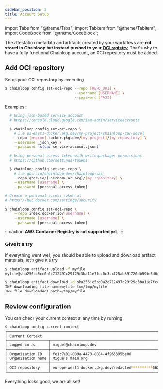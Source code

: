 ```yaml
---
sidebar_position: 2
title: Account Setup
---
```


import Tabs from "@theme/Tabs";
import TabItem from "@theme/TabItem";
import CodeBlock from "@theme/CodeBlock";

The attestation metadata and artifacts created by your workflows are **not stored in Chainloop but instead pushed to your [OCI registry](https://github.com/opencontainers/distribution-spec)**. That's why to have a fully functional Chainloop account, an OCI repository must be added.

## Add OCI repository

Setup your OCI repository by executing

```bash
$ chainloop config set-oci-repo --repo [REPO_URI] \
                                --username [USERNAME] \
                                --password [PASS]
```

Examples:

<Tabs>
  <TabItem value="gar" label="Google Artifact Registry" default>

```bash
  # Using json-based service account
  # https://console.cloud.google.com/iam-admin/serviceaccounts

  $ chainloop config set-oci-repo \
    # i.e us-east1-docker.pkg.dev/my-project/chainloop-cas-devel
    --repo [region]-docker.pkg.dev/[my-project]/[my-repository] \
    --username _json_key \
    --password "$(cat service-account.json)"
```

  </TabItem>

  <TabItem value="github" label="GitHub packages" default>

```bash
  # Using personal access token with write:packages permissions
  # https://github.com/settings/tokens

  $ chainloop config set-oci-repo \
    # i.e ghcr.io/chainloop-dev/chainloop-cas
    --repo ghcr.io/[username or org]/[my-repository] \
    --username [username] \
    --password [personal access token]
```

  </TabItem>
  <TabItem value="dockerhub" label="DockerHub" default>

```bash
# Create a personal access token at
# https://hub.docker.com/settings/security

$ chainloop config set-oci-repo \
    --repo index.docker.io/[username] \
    --username [username] \
    --password [personal access token]
```

  </TabItem>
  <TabItem value="ecr" label="AWS Container Registry" default>

:::caution
**AWS Container Registry is not supported yet**.
:::

  </TabItem>
</Tabs>

### Give it a try

If everything went well, you should be able to upload and download artifact materials, let's give it a try

```bash title="Upload a file to your OCI repository"
$ chainloop artifact upload -f myfile
myfile@sha256:c5cc0a2c712497c29f29c3ba11e7fcc0c3cc725ab591720db595e5d6469f3f37 ... done! [1.03KB in 0s; 5.48KB/s]
```

```bash title="Download by content digest (sha256)"
$ chainloop artifact download -d sha256:c5cc0a2c712497c29f29c3ba11e7fcc0c3cc725ab591720db595e5d6469f3f37
INF downloading file name=myfile to=/tmp/myfile
INF file downloaded! path=/tmp/myfile
```

## Review configuration

You can check your current context at any time by running

```bash
$ chainloop config current-context
┌──────────────────────────────────────────────────────────────────────────────────────┐
│ Current Context                                                                      │
├───────────────────┬──────────────────────────────────────────────────────────────────┤
│ Logged in as      │ miguel@chainloop.dev                                             │
├───────────────────┼──────────────────────────────────────────────────────────────────┤
│ Organization ID   │ fe1c7a81-089a-4473-8084-4f963395be0d                             │
│ Organization name │ Miguels main org                                     │
├───────────────────┼──────────────────────────────────────────────────────────────────┤
│ OCI repository    │ europe-west1-docker.pkg.dev/redacted**********6622/chainloop-cas │
└───────────────────┴──────────────────────────────────────────────────────────────────┘
```

Everything looks good, we are all set!
